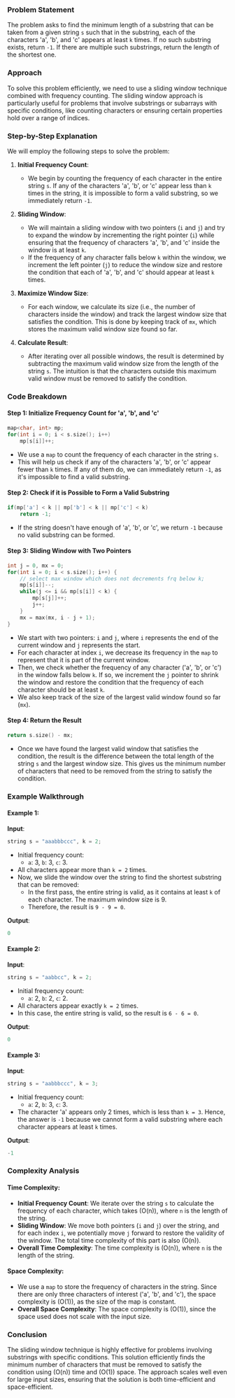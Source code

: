 ### Problem Statement

The problem asks to find the minimum length of a substring that can be taken from a given string `s` such that in the substring, each of the characters 'a', 'b', and 'c' appears at least `k` times. If no such substring exists, return `-1`. If there are multiple such substrings, return the length of the shortest one.

### Approach

To solve this problem efficiently, we need to use a sliding window technique combined with frequency counting. The sliding window approach is particularly useful for problems that involve substrings or subarrays with specific conditions, like counting characters or ensuring certain properties hold over a range of indices.

### Step-by-Step Explanation

We will employ the following steps to solve the problem:

1. **Initial Frequency Count**: 
   - We begin by counting the frequency of each character in the entire string `s`. If any of the characters 'a', 'b', or 'c' appear less than `k` times in the string, it is impossible to form a valid substring, so we immediately return `-1`.

2. **Sliding Window**: 
   - We will maintain a sliding window with two pointers (`i` and `j`) and try to expand the window by incrementing the right pointer (`i`) while ensuring that the frequency of characters 'a', 'b', and 'c' inside the window is at least `k`. 
   - If the frequency of any character falls below `k` within the window, we increment the left pointer (`j`) to reduce the window size and restore the condition that each of 'a', 'b', and 'c' should appear at least `k` times.

3. **Maximize Window Size**:
   - For each window, we calculate its size (i.e., the number of characters inside the window) and track the largest window size that satisfies the condition. This is done by keeping track of `mx`, which stores the maximum valid window size found so far.

4. **Calculate Result**:
   - After iterating over all possible windows, the result is determined by subtracting the maximum valid window size from the length of the string `s`. The intuition is that the characters outside this maximum valid window must be removed to satisfy the condition.

### Code Breakdown

#### Step 1: Initialize Frequency Count for 'a', 'b', and 'c'
```cpp
map<char, int> mp;
for(int i = 0; i < s.size(); i++) 
    mp[s[i]]++;
```
- We use a `map` to count the frequency of each character in the string `s`. 
- This will help us check if any of the characters 'a', 'b', or 'c' appear fewer than `k` times. If any of them do, we can immediately return `-1`, as it's impossible to find a valid substring.

#### Step 2: Check if it is Possible to Form a Valid Substring
```cpp
if(mp['a'] < k || mp['b'] < k || mp['c'] < k) 
    return -1;
```
- If the string doesn't have enough of 'a', 'b', or 'c', we return `-1` because no valid substring can be formed.

#### Step 3: Sliding Window with Two Pointers
```cpp
int j = 0, mx = 0;
for(int i = 0; i < s.size(); i++) {
    // select max window which does not decrements frq below k;
    mp[s[i]]--;
    while(j <= i && mp[s[i]] < k) {
        mp[s[j]]++;
        j++;
    }
    mx = max(mx, i - j + 1);
}
```
- We start with two pointers: `i` and `j`, where `i` represents the end of the current window and `j` represents the start.
- For each character at index `i`, we decrease its frequency in the `map` to represent that it is part of the current window.
- Then, we check whether the frequency of any character ('a', 'b', or 'c') in the window falls below `k`. If so, we increment the `j` pointer to shrink the window and restore the condition that the frequency of each character should be at least `k`.
- We also keep track of the size of the largest valid window found so far (`mx`).

#### Step 4: Return the Result
```cpp
return s.size() - mx;
```
- Once we have found the largest valid window that satisfies the condition, the result is the difference between the total length of the string `s` and the largest window size. This gives us the minimum number of characters that need to be removed from the string to satisfy the condition.

### Example Walkthrough

#### Example 1:
**Input**:
```cpp
string s = "aaabbbccc", k = 2;
```
- Initial frequency count:
  - `a`: 3, `b`: 3, `c`: 3.
- All characters appear more than `k = 2` times.
- Now, we slide the window over the string to find the shortest substring that can be removed:
  - In the first pass, the entire string is valid, as it contains at least `k` of each character. The maximum window size is 9.
  - Therefore, the result is `9 - 9 = 0`.

**Output**:
```cpp
0
```

#### Example 2:
**Input**:
```cpp
string s = "aabbcc", k = 2;
```
- Initial frequency count:
  - `a`: 2, `b`: 2, `c`: 2.
- All characters appear exactly `k = 2` times.
- In this case, the entire string is valid, so the result is `6 - 6 = 0`.

**Output**:
```cpp
0
```

#### Example 3:
**Input**:
```cpp
string s = "aabbbccc", k = 3;
```
- Initial frequency count:
  - `a`: 2, `b`: 3, `c`: 3.
- The character 'a' appears only 2 times, which is less than `k = 3`. Hence, the answer is `-1` because we cannot form a valid substring where each character appears at least `k` times.

**Output**:
```cpp
-1
```

### Complexity Analysis

#### Time Complexity:
- **Initial Frequency Count**: We iterate over the string `s` to calculate the frequency of each character, which takes \(O(n)\), where `n` is the length of the string.
- **Sliding Window**: We move both pointers (`i` and `j`) over the string, and for each index `i`, we potentially move `j` forward to restore the validity of the window. The total time complexity of this part is also \(O(n)\).
- **Overall Time Complexity**: The time complexity is \(O(n)\), where `n` is the length of the string.

#### Space Complexity:
- We use a `map` to store the frequency of characters in the string. Since there are only three characters of interest ('a', 'b', and 'c'), the space complexity is \(O(1)\), as the size of the map is constant.
- **Overall Space Complexity**: The space complexity is \(O(1)\), since the space used does not scale with the input size.

### Conclusion

The sliding window technique is highly effective for problems involving substrings with specific conditions. This solution efficiently finds the minimum number of characters that must be removed to satisfy the condition using \(O(n)\) time and \(O(1)\) space. The approach scales well even for large input sizes, ensuring that the solution is both time-efficient and space-efficient.
